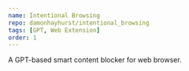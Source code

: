 ```yaml
---
name: Intentional Browsing
repo: damonhayhurst/intentional_browsing
tags: [GPT, Web Extension]
order: 1
---
```

A GPT-based smart content blocker for web browser.